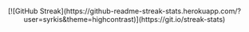 
<p align="center"><img src="https://komarev.com/ghpvc/?username=syrkis&style=flat-square&color=blue" alt=""></p>
<center>
[![GitHub Streak](https://github-readme-streak-stats.herokuapp.com/?user=syrkis&theme=highcontrast)](https://git.io/streak-stats)
</center>
